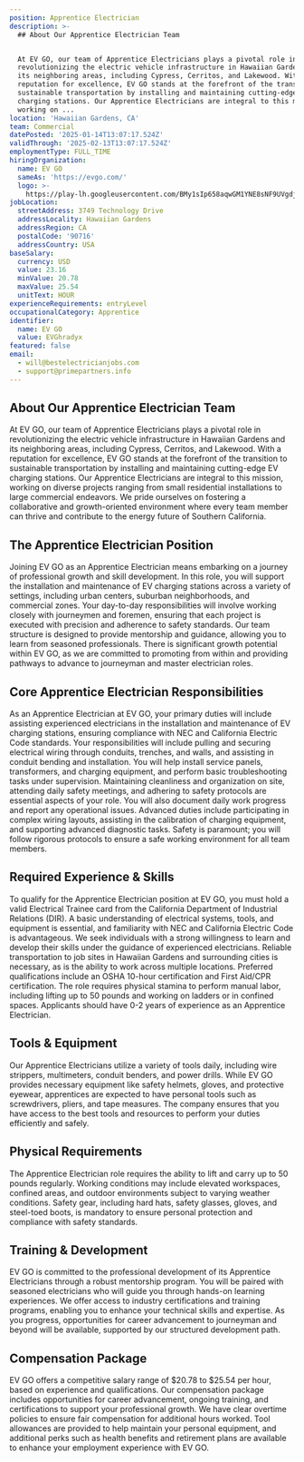 ```yaml
---
position: Apprentice Electrician
description: >-
  ## About Our Apprentice Electrician Team


  At EV GO, our team of Apprentice Electricians plays a pivotal role in
  revolutionizing the electric vehicle infrastructure in Hawaiian Gardens and
  its neighboring areas, including Cypress, Cerritos, and Lakewood. With a
  reputation for excellence, EV GO stands at the forefront of the transition to
  sustainable transportation by installing and maintaining cutting-edge EV
  charging stations. Our Apprentice Electricians are integral to this mission,
  working on ...
location: 'Hawaiian Gardens, CA'
team: Commercial
datePosted: '2025-01-14T13:07:17.524Z'
validThrough: '2025-02-13T13:07:17.524Z'
employmentType: FULL_TIME
hiringOrganization:
  name: EV GO
  sameAs: 'https://evgo.com/'
  logo: >-
    https://play-lh.googleusercontent.com/BMy1sIp658aqwGM1YNE8sNF9UVgdj56o09jsyuk-IbCdAwVVpLCAhPNvmYDPRO7pi0E
jobLocation:
  streetAddress: 3749 Technology Drive
  addressLocality: Hawaiian Gardens
  addressRegion: CA
  postalCode: '90716'
  addressCountry: USA
baseSalary:
  currency: USD
  value: 23.16
  minValue: 20.78
  maxValue: 25.54
  unitText: HOUR
experienceRequirements: entryLevel
occupationalCategory: Apprentice
identifier:
  name: EV GO
  value: EVGhradyx
featured: false
email:
  - will@bestelectricianjobs.com
  - support@primepartners.info
---
```




## About Our Apprentice Electrician Team

At EV GO, our team of Apprentice Electricians plays a pivotal role in revolutionizing the electric vehicle infrastructure in Hawaiian Gardens and its neighboring areas, including Cypress, Cerritos, and Lakewood. With a reputation for excellence, EV GO stands at the forefront of the transition to sustainable transportation by installing and maintaining cutting-edge EV charging stations. Our Apprentice Electricians are integral to this mission, working on diverse projects ranging from small residential installations to large commercial endeavors. We pride ourselves on fostering a collaborative and growth-oriented environment where every team member can thrive and contribute to the energy future of Southern California.

## The Apprentice Electrician Position

Joining EV GO as an Apprentice Electrician means embarking on a journey of professional growth and skill development. In this role, you will support the installation and maintenance of EV charging stations across a variety of settings, including urban centers, suburban neighborhoods, and commercial zones. Your day-to-day responsibilities will involve working closely with journeymen and foremen, ensuring that each project is executed with precision and adherence to safety standards. Our team structure is designed to provide mentorship and guidance, allowing you to learn from seasoned professionals. There is significant growth potential within EV GO, as we are committed to promoting from within and providing pathways to advance to journeyman and master electrician roles.

## Core Apprentice Electrician Responsibilities

As an Apprentice Electrician at EV GO, your primary duties will include assisting experienced electricians in the installation and maintenance of EV charging stations, ensuring compliance with NEC and California Electric Code standards. Your responsibilities will include pulling and securing electrical wiring through conduits, trenches, and walls, and assisting in conduit bending and installation. You will help install service panels, transformers, and charging equipment, and perform basic troubleshooting tasks under supervision. Maintaining cleanliness and organization on site, attending daily safety meetings, and adhering to safety protocols are essential aspects of your role. You will also document daily work progress and report any operational issues. Advanced duties include participating in complex wiring layouts, assisting in the calibration of charging equipment, and supporting advanced diagnostic tasks. Safety is paramount; you will follow rigorous protocols to ensure a safe working environment for all team members.

## Required Experience & Skills

To qualify for the Apprentice Electrician position at EV GO, you must hold a valid Electrical Trainee card from the California Department of Industrial Relations (DIR). A basic understanding of electrical systems, tools, and equipment is essential, and familiarity with NEC and California Electric Code is advantageous. We seek individuals with a strong willingness to learn and develop their skills under the guidance of experienced electricians. Reliable transportation to job sites in Hawaiian Gardens and surrounding cities is necessary, as is the ability to work across multiple locations. Preferred qualifications include an OSHA 10-hour certification and First Aid/CPR certification. The role requires physical stamina to perform manual labor, including lifting up to 50 pounds and working on ladders or in confined spaces. Applicants should have 0-2 years of experience as an Apprentice Electrician.

## Tools & Equipment

Our Apprentice Electricians utilize a variety of tools daily, including wire strippers, multimeters, conduit benders, and power drills. While EV GO provides necessary equipment like safety helmets, gloves, and protective eyewear, apprentices are expected to have personal tools such as screwdrivers, pliers, and tape measures. The company ensures that you have access to the best tools and resources to perform your duties efficiently and safely.

## Physical Requirements

The Apprentice Electrician role requires the ability to lift and carry up to 50 pounds regularly. Working conditions may include elevated workspaces, confined areas, and outdoor environments subject to varying weather conditions. Safety gear, including hard hats, safety glasses, gloves, and steel-toed boots, is mandatory to ensure personal protection and compliance with safety standards.

## Training & Development

EV GO is committed to the professional development of its Apprentice Electricians through a robust mentorship program. You will be paired with seasoned electricians who will guide you through hands-on learning experiences. We offer access to industry certifications and training programs, enabling you to enhance your technical skills and expertise. As you progress, opportunities for career advancement to journeyman and beyond will be available, supported by our structured development path.

## Compensation Package

EV GO offers a competitive salary range of $20.78 to $25.54 per hour, based on experience and qualifications. Our compensation package includes opportunities for career advancement, ongoing training, and certifications to support your professional growth. We have clear overtime policies to ensure fair compensation for additional hours worked. Tool allowances are provided to help maintain your personal equipment, and additional perks such as health benefits and retirement plans are available to enhance your employment experience with EV GO.